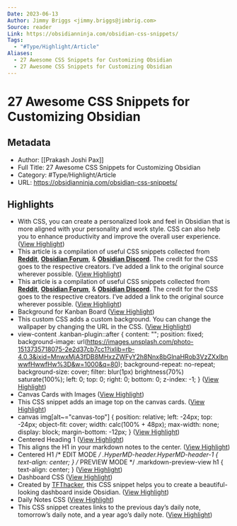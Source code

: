 ```yaml
---
Date: 2023-06-13
Author: Jimmy Briggs <jimmy.briggs@jimbrig.com>
Source: reader
Link: https://obsidianninja.com/obsidian-css-snippets/
Tags:
  - "#Type/Highlight/Article"
Aliases:
  - 27 Awesome CSS Snippets for Customizing Obsidian
  - 27 Awesome CSS Snippets for Customizing Obsidian
---
```

# 27 Awesome CSS Snippets for Customizing Obsidian

## Metadata
- Author: [[Prakash Joshi Pax]]
- Full Title: 27 Awesome CSS Snippets for Customizing Obsidian
- Category: #Type/Highlight/Article
- URL: https://obsidianninja.com/obsidian-css-snippets/

## Highlights
- With CSS, you can create a personalized look and feel in Obsidian that is more aligned with your personality and work style. CSS can also help you to enhance productivity and improve the overall user experience. ([View Highlight](https://read.readwise.io/read/01gz4pm22eyw5c4yfsw2mwjrtt))
- This article is a compilation of useful CSS snippets collected from [**Reddit**](https://www.reddit.com/r/ObsidianMD/), [**Obsidian Forum**](https://forum.obsidian.md/), & [**Obsidian Discord**](https://discord.com/invite/ZPfxvDU3?utm_source=Discord%20Widget&utm_medium=Connect). The credit for the CSS goes to the respective creators. I’ve added a link to the original source wherever possible. ([View Highlight](https://read.readwise.io/read/01gz4pm8rx7674zepxjmqjmyms))
- This article is a compilation of useful CSS snippets collected from [**Reddit**](https://www.reddit.com/r/ObsidianMD/), [**Obsidian Forum**](https://forum.obsidian.md/), & [**Obsidian Discord**](https://discord.com/invite/ZPfxvDU3?utm_source=Discord%20Widget&utm_medium=Connect). The credit for the CSS goes to the respective creators. I’ve added a link to the original source wherever possible. ([View Highlight](https://read.readwise.io/read/01gz4pm8s1ttqw55smy9y5mcmm))
- Background for Kanban Board ([View Highlight](https://read.readwise.io/read/01gz4pmr6d6gtfcwvqt0688w7m))
- This custom CSS adds a custom background. You can change the wallpaper by changing the URL in the CSS. ([View Highlight](https://read.readwise.io/read/01gz4pmv45qf2xpa4126nbv6tc))
- view-content .kanban-plugin::after { 
  content: ""; 
  position: fixed; 
  background-image: url(https://images.unsplash.com/photo-1513735718075-2e2d37cb7cc1?ixlib=rb-4.0.3&ixid=MnwxMjA3fDB8MHxzZWFyY2h8Nnx8bGlnaHRob3VzZXxlbnwwfHwwfHw%3D&w=1000&q=80); 
  background-repeat: no-repeat; 
  background-size: cover; 
  filter: blur(1px) brightness(70%) saturate(100%); 
  left: 0; 
  top: 0; 
  right: 0; 
  bottom: 0; 
  z-index: -1; 
  } ([View Highlight](https://read.readwise.io/read/01gz4pn3a8j9yggpnv7gmbg1h8))
- Canvas Cards with Images ([View Highlight](https://read.readwise.io/read/01gz4pnnhfz00r21xfsd5axynz))
- This CSS snippet adds an image top on the canvas cards. ([View Highlight](https://read.readwise.io/read/01gz4pnrdqtwvm8t80vaze878x))
- canvas img[alt~="canvas-top"] { 
  position: relative; 
  left: -24px; 
  top: -24px; 
  object-fit: cover; 
  width: calc(100% + 48px); 
  max-width: none; 
  display: block; 
  margin-bottom: -12px; 
  } ([View Highlight](https://read.readwise.io/read/01gz4pp0s5z3w11wnvsqrvyj84))
- Centered Heading 1 ([View Highlight](https://read.readwise.io/read/01gz4pq1rpw4aw0wfsvkvsh208))
- This aligns the H1 in your markdown notes to the center. ([View Highlight](https://read.readwise.io/read/01gz4pq3y9zm6gxwgxa21wcq6n))
- Centered H1 
  /* EDIT MODE */ 
  .HyperMD-header.HyperMD-header-1 { 
  text-align: center; 
  } 
  /* PREVIEW MODE */ 
  .markdown-preview-view h1 { 
  text-align: center; 
  } ([View Highlight](https://read.readwise.io/read/01gz4pq76de36vg6scvmvvn1xp))
- Dashboard CSS ([View Highlight](https://read.readwise.io/read/01gz4pqhyy6bzhhkp577nz32cf))
- Created by [TFThacker](https://twitter.com/TfTHacker), this CSS snippet helps you to create a beautiful-looking dashboard inside Obsidian. ([View Highlight](https://read.readwise.io/read/01gz4pqm4vs1ppcafcaj8dv32c))
- Daily Notes CSS ([View Highlight](https://read.readwise.io/read/01gz4pqsaesfxhgwb44skqdqnw))
- This CSS snippet creates links to the previous day’s daily note, tomorrow’s daily note, and a year ago’s daily note. ([View Highlight](https://read.readwise.io/read/01gz4pqvvxyqen2nr7qw77sjvb))
